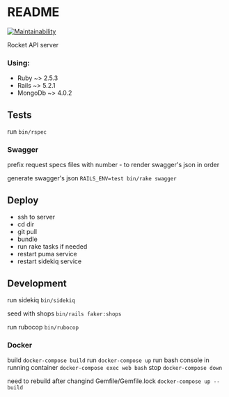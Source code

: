 # README

[![Maintainability](https://api.codeclimate.com/v1/badges/73fad8c1932d8c04834a/maintainability)](https://codeclimate.com/github/kolasss/rocket_api/maintainability)

Rocket API server

### Using:
* Ruby ~> 2.5.3
* Rails ~> 5.2.1
* MongoDb ~> 4.0.2

## Tests

run `bin/rspec`

### Swagger

prefix request specs files with number - to render swagger's json in order

generate swagger's json `RAILS_ENV=test bin/rake swagger`

## Deploy

- ssh to server
- cd dir
- git pull
- bundle
- run rake tasks if needed
- restart puma service
- restart sidekiq service

## Development

run sidekiq `bin/sidekiq`

seed with shops `bin/rails faker:shops`

run rubocop `bin/rubocop`

### Docker

build `docker-compose build`
run `docker-compose up`
run bash console in running container `docker-compose exec web bash`
stop `docker-compose down`

need to rebuild after changind Gemfile/Gemfile.lock
`docker-compose up --build`
